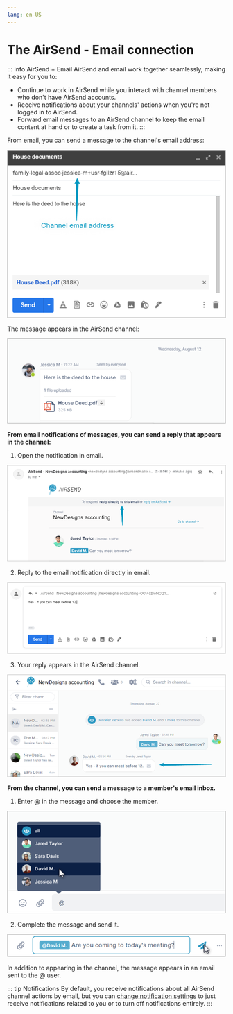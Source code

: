 ```yaml
---
lang: en-US
---
```


# The AirSend - Email connection

::: info AirSend + Email
AirSend and email work together seamlessly, making it easy for you to:

* Continue to work in AirSend while you interact with channel members who don't have AirSend accounts.
* Receive notifications about your channels' actions when you're not logged in to AirSend.
* Forward email messages to an AirSend channel to keep the email content at hand or to create a task from it.
:::

From email, you can send a message to the channel's email address:

![](../assets/email-connection/channel-email.png)

The message appears in the AirSend channel:

![](../assets/email-connection/message-in-channel.png)

**From email notifications of messages, you can send a reply that appears in the channel:**

1. Open the notification in email.

![](../assets/email-connection/email-msg.png)

2. Reply to the email notification directly in email.

![](../assets/email-connection/email-reply.png)

3. Your reply appears in the AirSend channel.

![](../assets/email-connection/email-in-channel.png)

**From the channel, you can send a message to a member's email inbox.**

1. Enter @ in the message and choose the member.

![](../assets/email-connection/message-mention.png)

2. Complete the message and send it.

![](../assets/email-connection/message.png)

In addition to appearing in the channel, the message appears in an email sent to the @ user.

::: tip Notifications
By default, you receive notifications about all AirSend channel actions by email, but you can  [change notification settings]() to just receive notifications related to you or to turn off notifications entirely. 
:::
